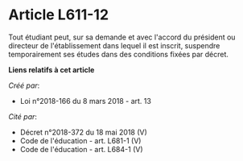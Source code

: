 # Article L611-12

Tout étudiant peut, sur sa demande et avec l'accord du président ou directeur de l'établissement dans lequel il est inscrit,
suspendre temporairement ses études dans des conditions fixées par décret.

**Liens relatifs à cet article**

_Créé par_:

  - Loi n°2018-166 du 8 mars 2018 - art. 13

_Cité par_:

  - Décret n°2018-372 du 18 mai 2018 (V)
  - Code de l'éducation - art. L681-1 (V)
  - Code de l'éducation - art. L684-1 (V)
